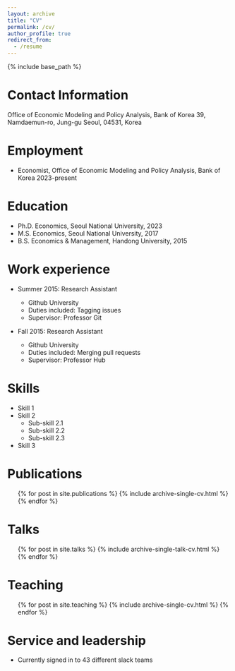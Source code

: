 ```yaml
---
layout: archive
title: "CV"
permalink: /cv/
author_profile: true
redirect_from:
  - /resume
---
```


{% include base_path %}

Contact Information
======
Office of Economic Modeling and Policy Analysis, Bank of Korea
39, Namdaemun-ro, Jung-gu
Seoul, 04531, Korea


Employment
======
* Economist, Office of Economic Modeling and Policy Analysis, Bank of Korea 2023-present


Education
======
* Ph.D. Economics, Seoul National University, 2023
* M.S. Economics, Seoul National University, 2017
* B.S. Economics & Management, Handong University, 2015


Work experience
======
* Summer 2015: Research Assistant
  * Github University
  * Duties included: Tagging issues
  * Supervisor: Professor Git

* Fall 2015: Research Assistant
  * Github University
  * Duties included: Merging pull requests
  * Supervisor: Professor Hub
  
Skills
======
* Skill 1
* Skill 2
  * Sub-skill 2.1
  * Sub-skill 2.2
  * Sub-skill 2.3
* Skill 3

Publications
======
  <ul>{% for post in site.publications %}
    {% include archive-single-cv.html %}
  {% endfor %}</ul>
  
Talks
======
  <ul>{% for post in site.talks %}
    {% include archive-single-talk-cv.html %}
  {% endfor %}</ul>
  
Teaching
======
  <ul>{% for post in site.teaching %}
    {% include archive-single-cv.html %}
  {% endfor %}</ul>
  
Service and leadership
======
* Currently signed in to 43 different slack teams

